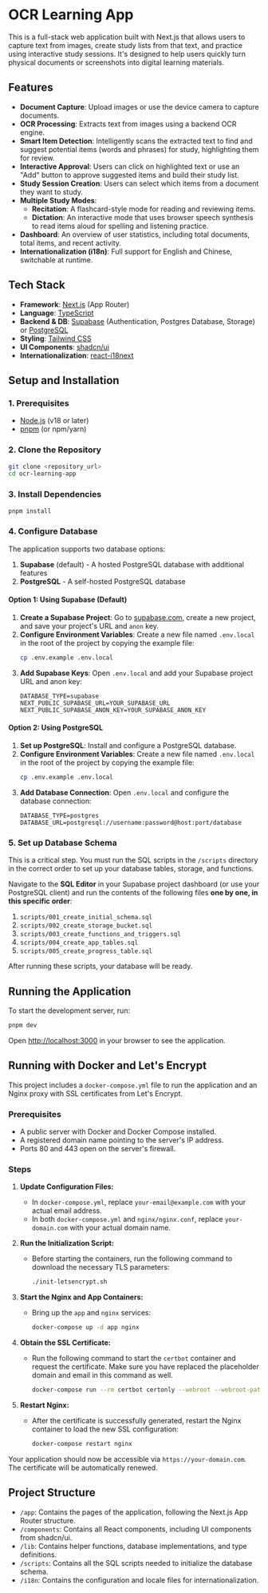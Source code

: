 # OCR Learning App

This is a full-stack web application built with Next.js that allows users to capture text from images, create study lists from that text, and practice using interactive study sessions. It's designed to help users quickly turn physical documents or screenshots into digital learning materials.

## Features

- **Document Capture**: Upload images or use the device camera to capture documents.
- **OCR Processing**: Extracts text from images using a backend OCR engine.
- **Smart Item Detection**: Intelligently scans the extracted text to find and suggest potential items (words and phrases) for study, highlighting them for review.
- **Interactive Approval**: Users can click on highlighted text or use an "Add" button to approve suggested items and build their study list.
- **Study Session Creation**: Users can select which items from a document they want to study.
- **Multiple Study Modes**:
  - **Recitation**: A flashcard-style mode for reading and reviewing items.
  - **Dictation**: An interactive mode that uses browser speech synthesis to read items aloud for spelling and listening practice.
- **Dashboard**: An overview of user statistics, including total documents, total items, and recent activity.
- **Internationalization (i18n)**: Full support for English and Chinese, switchable at runtime.

## Tech Stack

- **Framework**: [Next.js](https://nextjs.org/) (App Router)
- **Language**: [TypeScript](https://www.typescriptlang.org/)
- **Backend & DB**: [Supabase](https://supabase.com/) (Authentication, Postgres Database, Storage) or [PostgreSQL](https://www.postgresql.org/)
- **Styling**: [Tailwind CSS](https://tailwindcss.com/)
- **UI Components**: [shadcn/ui](https://ui.shadcn.com/)
- **Internationalization**: [react-i18next](https://react-i18next.com/)

## Setup and Installation

### 1. Prerequisites

- [Node.js](https://nodejs.org/en) (v18 or later)
- [pnpm](https://pnpm.io/) (or npm/yarn)

### 2. Clone the Repository

```bash
git clone <repository_url>
cd ocr-learning-app
```

### 3. Install Dependencies

```bash
pnpm install
```

### 4. Configure Database

The application supports two database options:
1. **Supabase** (default) - A hosted PostgreSQL database with additional features
2. **PostgreSQL** - A self-hosted PostgreSQL database

#### Option 1: Using Supabase (Default)

1.  **Create a Supabase Project**: Go to [supabase.com](https://supabase.com), create a new project, and save your project's URL and `anon` key.
2.  **Configure Environment Variables**: Create a new file named `.env.local` in the root of the project by copying the example file:
    ```bash
    cp .env.example .env.local
    ```
3.  **Add Supabase Keys**: Open `.env.local` and add your Supabase project URL and anon key:
    ```
    DATABASE_TYPE=supabase
    NEXT_PUBLIC_SUPABASE_URL=YOUR_SUPABASE_URL
    NEXT_PUBLIC_SUPABASE_ANON_KEY=YOUR_SUPABASE_ANON_KEY
    ```

#### Option 2: Using PostgreSQL

1.  **Set up PostgreSQL**: Install and configure a PostgreSQL database.
2.  **Configure Environment Variables**: Create a new file named `.env.local` in the root of the project by copying the example file:
    ```bash
    cp .env.example .env.local
    ```
3.  **Add Database Connection**: Open `.env.local` and configure the database connection:
    ```
    DATABASE_TYPE=postgres
    DATABASE_URL=postgresql://username:password@host:port/database
    ```

### 5. Set up Database Schema

This is a critical step. You must run the SQL scripts in the `/scripts` directory in the correct order to set up your database tables, storage, and functions.

Navigate to the **SQL Editor** in your Supabase project dashboard (or use your PostgreSQL client) and run the contents of the following files **one by one, in this specific order**:

1.  `scripts/001_create_initial_schema.sql`
2.  `scripts/002_create_storage_bucket.sql`
3.  `scripts/003_create_functions_and_triggers.sql`
4.  `scripts/004_create_app_tables.sql`
5.  `scripts/005_create_progress_table.sql`

After running these scripts, your database will be ready.

## Running the Application

To start the development server, run:

```bash
pnpm dev
```

Open [http://localhost:3000](http://localhost:3000) in your browser to see the application.

## Running with Docker and Let's Encrypt

This project includes a `docker-compose.yml` file to run the application and an Nginx proxy with SSL certificates from Let's Encrypt.

### Prerequisites

- A public server with Docker and Docker Compose installed.
- A registered domain name pointing to the server's IP address.
- Ports 80 and 443 open on the server's firewall.

### Steps

1.  **Update Configuration Files:**
    *   In `docker-compose.yml`, replace `your-email@example.com` with your actual email address.
    *   In both `docker-compose.yml` and `nginx/nginx.conf`, replace `your-domain.com` with your actual domain name.

2.  **Run the Initialization Script:**
    *   Before starting the containers, run the following command to download the necessary TLS parameters:
        ```bash
        ./init-letsencrypt.sh
        ```

3.  **Start the Nginx and App Containers:**
    *   Bring up the `app` and `nginx` services:
        ```bash
        docker-compose up -d app nginx
        ```

4.  **Obtain the SSL Certificate:**
    *   Run the following command to start the `certbot` container and request the certificate. Make sure you have replaced the placeholder domain and email in this command as well.
        ```bash
        docker-compose run --rm certbot certonly --webroot --webroot-path=/var/www/certbot --email your-email@example.com --agree-tos --no-eff-email -d your-domain.com
        ```

5.  **Restart Nginx:**
    *   After the certificate is successfully generated, restart the Nginx container to load the new SSL configuration:
        ```bash
        docker-compose restart nginx
        ```

Your application should now be accessible via `https://your-domain.com`. The certificate will be automatically renewed.

## Project Structure

- `/app`: Contains the pages of the application, following the Next.js App Router structure.
- `/components`: Contains all React components, including UI components from shadcn/ui.
- `/lib`: Contains helper functions, database implementations, and type definitions.
- `/scripts`: Contains all the SQL scripts needed to initialize the database schema.
- `/i18n`: Contains the configuration and locale files for internationalization.